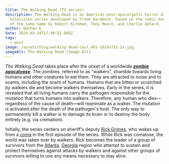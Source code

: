 ```yaml
---
title: The Walking Dead (TV series)
description: The Walking Dead is an American post-apocalyptic horror drama
  television series developed by Frank Darabont, based on the comic book series
  of the same name by Robert Kirkman, Tony Moore, and Charlie Adlard.
author: Nathan E
date: 2024-03-24T17:49:51.805Z
tags:
  - post
image: /assets/blog/walking-dead-cast_001-1024x712-2x.jpg
imageAlt: The Walking Dead (Image Alt)
---
```

*The Walking Dead* takes place after the onset of a worldwide **[zombie apocalypse](https://en.wikipedia.org/wiki/Zombie_apocalypse "Zombie apocalypse")**. The zombies, referred to as "walkers", shamble towards living humans and other creatures to eat them. They are attracted to noise and to scents, including the scent of humans. Humans that are bitten or scratched by walkers die and become walkers themselves. Early in the series, it is revealed that all living humans carry the pathogen responsible for the mutation that turns humans into walkers. Therefore, any human who dies—regardless of the cause of death—will reanimate as a walker. The mutation is activated after the death of the pathogen's host. The only way to permanently kill a walker is to damage its brain or to destroy the body entirely (e.g. via cremation).

Initially, the series centers on sheriff's deputy [Rick Grimes](https://en.wikipedia.org/wiki/Rick_Grimes "Rick Grimes"), who wakes up from a [coma](https://en.wikipedia.org/wiki/Coma "Coma") in the first episode of the series. While Rick was comatose, the world was taken over by walkers. Rick becomes the leader of a group of survivors from the [Atlanta](https://en.wikipedia.org/wiki/Atlanta "Atlanta"), [Georgia](https://en.wikipedia.org/wiki/Georgia_(U.S._state) "Georgia (U.S. state)") region who attempt to sustain and protect themselves against attacks by walkers and against other groups of survivors willing to use any means necessary to stay alive.